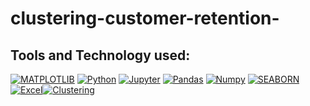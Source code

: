 # clustering-customer-retention-

## Tools and Technology used:
[![MATPLOTLIB](https://img.shields.io/badge/-MATPLOTLIB-007aa6?style=for-the-badge)](https://img.shields.io/badge/-MATPLOTLIB-007aa6?style=for-the-badge) [![Python](https://img.shields.io/badge/Python-FFD43B?style=for-the-badge&logo=python&logoColor=blue)](https://img.shields.io/badge/Python-FFD43B?style=for-the-badge&logo=python&logoColor=blue) [![Jupyter](https://img.shields.io/badge/-Jupyter-f5841f?style=for-the-badge)](https://img.shields.io/badge/-Jupyter-f5841f?style=for-the-badge) [![Pandas](https://img.shields.io/badge/Pandas-2C2D72?style=for-the-badge&logo=pandas&logoColor=white)](https://img.shields.io/badge/Pandas-2C2D72?style=for-the-badge&logo=pandas&logoColor=white) [![Numpy](https://img.shields.io/badge/Numpy-777BB4?style=for-the-badge&logo=numpy&logoColor=white)](https://img.shields.io/badge/Numpy-777BB4?style=for-the-badge&logo=numpy&logoColor=white) <a href="https://seaborn.pydata.org/" rel="nofollow"><img alt="SEABORN" src="https://img.shields.io/badge/-SEABORN-f5841f?style=for-the-badge" data-canonical-src="https://img.shields.io/badge/-SEABORN-f5841f?style=for-the-badge" style="max-width: 100%;"/></a>
<a href="https://www.microsoft.com/en-in/microsoft-365/excel" rel="nofollow"><img alt="Excel" src="https://img.shields.io/badge/Microsoft_Excel-217346?style=for-the-badge&logo=microsoft-excel&logoColor=white" data-canonical-src="https://img.shields.io/badge/Microsoft_Excel-217346?style=for-the-badge&logo=microsoft-excel&logoColor=white" style="max-width: 100%;"/></a><a href="https://www.geeksforgeeks.org/clustering-in-machine-learning/" rel="nofollow"><img alt="Clustering" src="https://img.shields.io/badge/-Clustering-e4a663?style=for-the-badge" data-canonical-src="https://img.shields.io/badge/-Clustering-e4a663?style=for-the-badge" style="max-width: 100%;"/></a>
